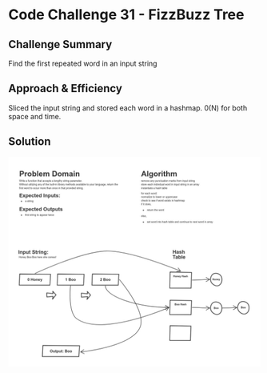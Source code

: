 # Code Challenge 31 - FizzBuzz Tree

## Challenge Summary
Find the first repeated word in an input string
## Approach & Efficiency
<!-- What approach did you take? Why? What is the Big O space/time for this approach? -->
Sliced the input string and stored each word in a hashmap.  0(N) for both space and time.

## Solution
![WhiteBoard](../../assets/cc31.jpg)
